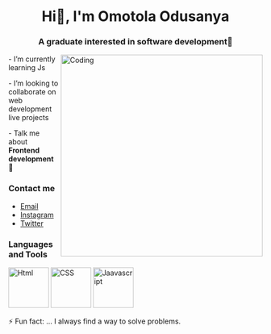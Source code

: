   <h1 align='center' > Hi👋,  I'm Omotola Odusanya </h1>
 
 <h3 align='center' > A graduate interested in software development👀 </h3>

<img align='right' alt='Coding' width='400' height='400' src='https://c.tenor.com/GfSX-u7VGM4AAAAC/coding.gif'>
  
  <p> - I’m currently learning Js </p>
 
   <p>- I’m looking to collaborate on web development live projects </p>

   <p>- Talk me about  <b>Frontend development</b> 💬 </p>

   <h3> Contact me </h3>
        <ul>
            <li><a href="mailto:tola@gmail.com">Email</a></li>
            <li><a href="https://www.instagram.com/itstolexy">Instagram</a></li>
            <li><a href="https://twitter.com/itstolexy"> Twitter</a></li>
        </ul>
 <h3>Languages and Tools</h3>
<p>
   <img src='https://i1.wp.com/www.freeiconspng.com/uploads/w3c-html5-logo-0.png' width="80" height="80" alt="Html">
   <img src='https://static.javatpoint.com/csspages/images/css-tutorial.png'
     width="80" height="80" alt="CSS">
    <img src='https://www.britefish.net/wp-content/uploads/2019/06/logo-javascript-2.png'
     width="80" height="80" alt="Jaavascript">
</p>

            

⚡ Fun fact: ... I always find a way to solve problems.

<!---
Tolexy001/Tolexy001 is a ✨ special ✨ repository because its `README.md` (this file) appears on your GitHub profile.
You can click the Preview link to take a look at your changes.
--->
